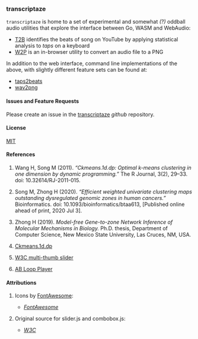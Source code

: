 ### transcriptaze

`transcriptaze` is home to a set of experimental and somewhat _(?)_ oddball audio utilities that explore the interface between Go, WASM and WebAudio:

- [T2B](https://transcriptaze.github.io/T2B.html) identifies the beats of song on YouTube by applying
statistical analysis to _taps_ on a keyboard
- [W2P](https://transcriptaze.github.io/W2P.html) is an in-browser utility to convert an audio file to a PNG


In addition to the web interface, command line implementations of the above, with slightly different feature sets
can be found at:
- [taps2beats](https://github.com/transcriptaze/taps2beats)
- [wav2png](https://github.com/transcriptaze/wav2png)

#### Issues and Feature Requests

Please create an issue in the [transcriptaze](https://github.com/transcriptaze/transcriptaze) _github_ repository.

#### License

[MIT](https://github.com/transcriptaze/taps2beats/blob/master/LICENSE)

#### References

1. Wang H, Song M (2011). _“Ckmeans.1d.dp: Optimal $k$-means clustering in one dimension by dynamic programming.”_ 
The R Journal, 3(2), 29–33. doi: 10.32614/RJ-2011-015.

2. Song M, Zhong H (2020). _“Efficient weighted univariate clustering maps outstanding dysregulated genomic zones in human cancers.”_ Bioinformatics. doi: 10.1093/bioinformatics/btaa613, [Published online ahead of print, 2020 Jul 3].

3. Zhong H (2019). _Model-free Gene-to-zone Network Inference of Molecular Mechanisms in Biology._ Ph.D. thesis, Department of Computer Science, New Mexico State University, Las Cruces, NM, USA.  

4. [Ckmeans.1d.dp](https://cran.r-project.org/web/packages/Ckmeans.1d.dp/index.html)

5. [W3C multi-thumb slider](https://w3c.github.io/aria-practices/examples/slider/multithumb-slider.html)

6. [AB Loop Player](https://agrahn.gitlab.io/ABLoopPlayer)

#### Attributions

1. Icons by [FontAwesome](https://fontawesome.com):
   - _[FontAwesome](https://fontawesome.com/license)_

2. Original source for slider.js and combobox.js:
   - _[W3C](https://www.w3.org/Consortium/Legal/2015/copyright-software-and-document)_


